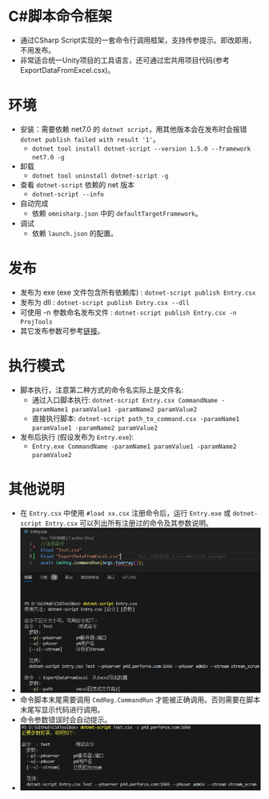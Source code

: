 # C#脚本命令框架
- 通过CSharp Script实现的一套命令行调用框架，支持传参提示。即改即用，不用发布。
- 非常适合统一Unity项目的工具语言，还可通过宏共用项目代码(参考ExportDataFromExcel.csx)。

# 环境

- 安装：需要依赖 net7.0 的 `dotnet script`，用其他版本会在发布时会报错 `dotnet publish failed with result '1'`。
  - `dotnet tool install dotnet-script --version 1.5.0 --framework net7.0 -g`
- 卸载
  - `dotnet tool uninstall dotnet-script -g`
- 查看 `dotnet-script` 依赖的 net 版本
  - `dotnet-script --info`
- 自动完成
  - 依赖 `omnisharp.json` 中的 `defaultTargetFramework`。
- 调试
  - 依赖 `launch.json` 的配置。

# 发布

- 发布为 exe (exe 文件包含所有依赖库) : `dotnet-script publish Entry.csx`
- 发布为 dll : `dotnet-script publish Entry.csx --dll`
- 可使用 -n 参数命名发布文件 : `dotnet-script publish Entry.csx -n ProjTools`
- 其它发布参数可参考[链接](https://github.com/dotnet-script/dotnet-script)。

# 执行模式

- 脚本执行，注意第二种方式的命令名实际上是文件名:
  - 通过入口脚本执行: `dotnet-script Entry.csx CommandName -paramName1 paramValue1 -paramName2 paramValue2`
  - 直接执行脚本: `dotnet-script path_to_command.csx -paramName1 paramValue1 -paramName2 paramValue2`
- 发布后执行 (假设发布为 `Entry.exe`):
  - `Entry.exe CommandName -paramName1 paramValue1 -paramName2 paramValue2`

# 其他说明

- 在 `Entry.csx` 中使用 `#load xx.csx` 注册命令后，运行 `Entry.exe` 或 `dotnet-script Entry.csx` 可以列出所有注册过的命令及其参数说明。
- ![](img/FromEntry.png "通过Entry入口执行命令")
- 命令脚本末尾需要调用 `CmdReg.CommandRun` 才能被正确调用。否则需要在脚本末尾写显示代码进行调用。
- 命令参数错误时会自动提示。
- ![](img/ErrorHint.png "传参错误提示")
